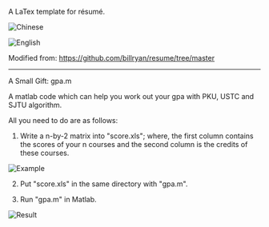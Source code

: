 A LaTex template for résumé.

![Chinese](https://github.com/Arsennnic/latex-template-resume/raw/master/resume-1.jpg)

![English](https://github.com/Arsennnic/latex-template-resume/raw/master/resume-2.jpg)

Modified from: https://github.com/billryan/resume/tree/master

-----------------------------------------------------------------------------------------------------
A Small Gift: gpa.m

A matlab code which can help you work out your gpa with PKU, USTC and SJTU algorithm.

All you need to do are as follows:

1. Write a n-by-2 matrix into "score.xls"; where, the first column contains the scores of your n courses and the second column is the credits of these courses.

![Example](https://github.com/Arsennnic/latex-template-resume/raw/master/score-and-credit-example.png)

2. Put "score.xls" in the same directory with "gpa.m".

3. Run "gpa.m" in Matlab.

![Result](https://github.com/Arsennnic/latex-template-resume/raw/master/gpa-result-example.png)
